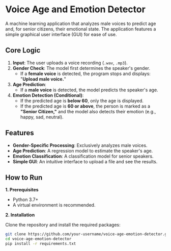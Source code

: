 # Voice Age and Emotion Detector

A machine learning application that analyzes male voices to predict age and, for senior citizens, their emotional state. The application features a simple graphical user interface (GUI) for ease of use.

## Core Logic

1.  **Input**: The user uploads a voice recording (`.wav`, `.mp3`).
2.  **Gender Check**: The model first determines the speaker's gender.
    - If a **female voice** is detected, the program stops and displays: "**Upload male voice.**"
3.  **Age Prediction**:
    - If a **male voice** is detected, the model predicts the speaker's age.
4.  **Emotion Detection (Conditional)**:
    - If the predicted age is **below 60**, only the age is displayed.
    - If the predicted age is **60 or above**, the person is marked as a **"Senior Citizen,"** and the model also detects their emotion (e.g., happy, sad, neutral).

## Features

-   **Gender-Specific Processing**: Exclusively analyzes male voices.
-   **Age Prediction**: A regression model to estimate the speaker's age.
-   **Emotion Classification**: A classification model for senior speakers.
-   **Simple GUI**: An intuitive interface to upload a file and see the results.

## How to Run

**1. Prerequisites**
- Python 3.7+
- A virtual environment is recommended.

**2. Installation**

Clone the repository and install the required packages:
```bash
git clone https://github.com/your-username/voice-age-emotion-detector.git
cd voice-age-emotion-detector
pip install -r requirements.txt